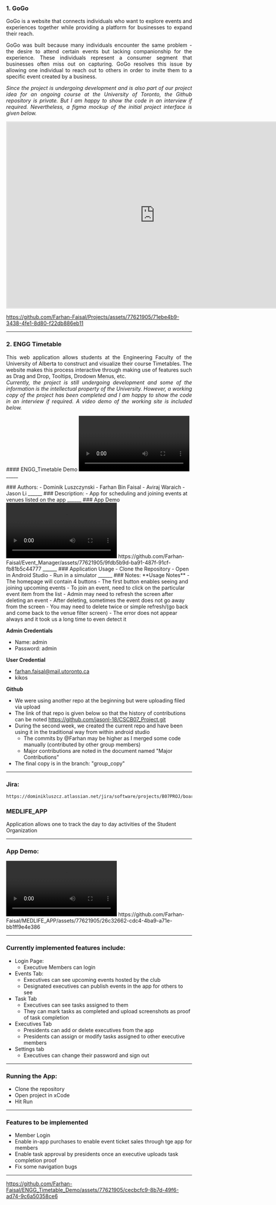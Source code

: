 ### 1. GoGo
<div style="text-align: justify">
GoGo is a website that connects individuals who want to explore events and experiences together while providing a platform for businesses to expand their reach.
  <p></p>
GoGo was built because many individuals encounter the same problem - the desire to attend certain events but lacking companionship for the experience. These individuals represent a consumer segment that businesses often miss out on capturing. GoGo resolves this issue by allowing one individual to reach out to others in order to invite them to a specific event created by a business.
  <p></p>
  <i>
  Since the project is undergoing development and is also part of our project idea for an ongoing course at the University of Toronto, the Github repository is private. But I am happy to show the code in an interview if required. Nevertheless, a figma mockup of the initial project interface is given below.
  </i>
</div>
<p></p>   
<iframe style="border: 3px solid rgba(0, 0, 0, 0.1);" width="800" height="500" src="https://www.figma.com/embed?embed_host=share&url=https%3A%2F%2Fwww.figma.com%2Ffile%2FphjEUkJow2olEZBOrIVRqh%2FGoGo%3Ftype%3Ddesign%26node-id%3D0%253A1%26t%3DaMwnDIiOXviLUBaK-1" allowfullscreen>
</iframe>
<p></p>

https://github.com/Farhan-Faisal/Projects/assets/77621905/71ebe4b9-3438-4fe1-8d80-f22db886eb11


_____
### 2. ENGG Timetable
<div style="text-align: justify">
This web application allows students at the Engineering Faculty of the University of Alberta to construct and visualize their course Timetables. The website makes this process interactive through making use of features such as Drag and Drop, Tooltips, Drodown Menus, etc.
  <br>
  <i>
    Currently, the project is still undergoing development and some of the information is the intellectual property of the University. However, a working copy of the project has been completed and  I am happy to show the code in an interview if required. A video demo of the working site is included below.
  </i>
</div>
<p></p>
#### ENGG_Timetable Demo
<video src="https://github.com/Farhan-Faisal/ENGG_Timetable_Demo/assets/77621905/cecbcfc9-8b7d-49f6-ad74-9c6a50358ce6" controls="controls" style="max-width: 730px;">
</video>
_____
<p></p>
### Authors:
  - Dominik Luszczynski
  - Farhan Bin Faisal
  - Aviraj Waraich
  - Jason Li
______
### Description:
  - App for scheduling and joining events at venues listed on the app
______
### App Demo
<video src="https://github.com/Farhan-Faisal/Event_Manager/assets/77621905/9fdb5b9d-ba91-487f-91cf-fb81b5c44777" controls="controls" style="max-width: 730px;">
</video>
https://github.com/Farhan-Faisal/Event_Manager/assets/77621905/9fdb5b9d-ba91-487f-91cf-fb81b5c44777
______
### Application Usage
- Clone the Repository
- Open in Android Studio
- Run in a simulator
______
### Notes:
  **Usage Notes**
  - The homepage will contain 4 buttons
  - The first button enables seeing and joining upcoming events
      - To join an event, need to click on the particular event item from the list
  - Admin may need to refresh the screen after deleting an event
      - After deleting, sometimes the event does not go away from the screen
      - You may need to delete twice or simple refresh/(go back and come back to the venue filter screen)
      - The error does not appear always and it took us a long time to even detect it

  **Admin Credentials**
  - Name: admin
  - Password: admin

  **User Credential**
  - farhan.faisal@mail.utoronto.ca
  - kikos

  **Github**
  - We were using another repo at the beginning but were uploading filed via upload
  - The link of that repo is given below so that the history of contributions can be noted
                https://github.com/jasonl-18/CSCB07_Project.git
  - During the second week, we created the current repo and have been using it in the traditional way from within android studio
      - The commits by @Farhan may be higher as I merged some code manually (contributed by other group members)
      - Major contributions are noted in the document named "Major Contributions"
  - The final copy is in the branch: "group_copy"
______    
### Jira:
    https://dominikluszcz.atlassian.net/jira/software/projects/B07PROJ/boards/1


### MEDLIFE_APP
Application allows one to track the day to day activities of the Student Organization
___________
### App Demo:
<video src="https://github.com/Farhan-Faisal/MEDLIFE_APP/assets/77621905/26c32662-cdc4-4ba9-a71e-bb1ff9e4e386" controls="controls" style="max-width: 730px;">
</video>
https://github.com/Farhan-Faisal/MEDLIFE_APP/assets/77621905/26c32662-cdc4-4ba9-a71e-bb1ff9e4e386

_____
### Currently implemented features include:
-  Login Page: 
   -  Executive Members can login
-  Events Tab: 
   -  Executives can see upcoming events hosted by the club
   -  Designated executives can publish events in the app for others to see
-  Task Tab
   -  Executives can see tasks assigned to them
   -  They can mark tasks as completed and upload screenshots as proof of task completion
-  Executives Tab
   -  Presidents can add or delete executives from the app
   -  Presidents can assign or modify tasks assigned to other executive members
-  Settings tab
   -  Executives can change their password and sign out 
___________
### Running the App:
- Clone the repository
- Open project in xCode
- Hit Run
___________
### Features to be implemented
  - Member Login
  - Enable in-app purchases to enable event ticket sales through tge app for members
  - Enable task approval by presidents once an executive uploads task completion proof
  - Fix some navigation bugs
____________
https://github.com/Farhan-Faisal/ENGG_Timetable_Demo/assets/77621905/cecbcfc9-8b7d-49f6-ad74-9c6a50358ce6
